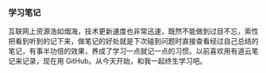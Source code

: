 ### 学习笔记

互联网上资源浩如烟海，技术更新速度也非常迅速，既然不能做到过目不忘，索性把看到听到的记下来，做笔记的好处就是下次碰到问题时直接查看经过自己总结的笔记，有事半功倍的效果，养成了学习一点就记一点的习惯。以前喜欢用有道云笔记来记录，现在用 GitHub。从今天开始，和我一起终生学习吧。
